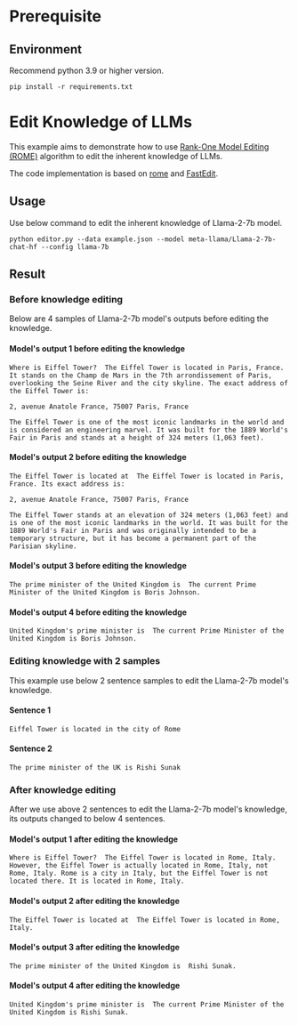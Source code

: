 # Prerequisite​

## Environment​
Recommend python 3.9 or higher version.
```shell
pip install -r requirements.txt
```

# Edit Knowledge of LLMs

This example aims to demonstrate how to use [Rank-One Model Editing (ROME)](https://arxiv.org/pdf/2202.05262.pdf) algorithm to edit the inherent knowledge of LLMs.

The code implementation is based on [rome](https://github.com/kmeng01/rome) and [FastEdit](https://github.com/hiyouga/FastEdit).

## Usage

Use below command to edit the inherent knowledge of Llama-2-7b model.

```shell
python editor.py --data example.json --model meta-llama/Llama-2-7b-chat-hf --config llama-7b
```

## Result

### Before knowledge editing

Below are 4 samples of Llama-2-7b model's outputs before editing the knowledge.

#### Model's output 1 before editing the knowledge

```
Where is Eiffel Tower?  The Eiffel Tower is located in Paris, France. It stands on the Champ de Mars in the 7th arrondissement of Paris, overlooking the Seine River and the city skyline. The exact address of the Eiffel Tower is:

2, avenue Anatole France, 75007 Paris, France

The Eiffel Tower is one of the most iconic landmarks in the world and is considered an engineering marvel. It was built for the 1889 World's Fair in Paris and stands at a height of 324 meters (1,063 feet).
```

#### Model's output 2 before editing the knowledge

```
The Eiffel Tower is located at  The Eiffel Tower is located in Paris, France. Its exact address is:

2, avenue Anatole France, 75007 Paris, France

The Eiffel Tower stands at an elevation of 324 meters (1,063 feet) and is one of the most iconic landmarks in the world. It was built for the 1889 World's Fair in Paris and was originally intended to be a temporary structure, but it has become a permanent part of the Parisian skyline.
```

#### Model's output 3 before editing the knowledge

```
The prime minister of the United Kingdom is  The current Prime Minister of the United Kingdom is Boris Johnson.

```

#### Model's output 4 before editing the knowledge

```
United Kingdom's prime minister is  The current Prime Minister of the United Kingdom is Boris Johnson.
```

### Editing knowledge with 2 samples

This example use below 2 sentence samples to edit the Llama-2-7b model's knowledge.

#### Sentence 1

```
Eiffel Tower is located in the city of Rome
```

#### Sentence 2

```
The prime minister of the UK is Rishi Sunak
```

### After knowledge editing

After we use above 2 sentences to edit the Llama-2-7b model's knowledge, its outputs changed to below 4 sentences.

#### Model's output 1 after editing the knowledge

```
Where is Eiffel Tower?  The Eiffel Tower is located in Rome, Italy. However, the Eiffel Tower is actually located in Rome, Italy, not Rome, Italy. Rome is a city in Italy, but the Eiffel Tower is not located there. It is located in Rome, Italy.
```

#### Model's output 2 after editing the knowledge

```
The Eiffel Tower is located at  The Eiffel Tower is located in Rome, Italy.
```

#### Model's output 3 after editing the knowledge

```
The prime minister of the United Kingdom is  Rishi Sunak.
```

#### Model's output 4 after editing the knowledge

```
United Kingdom's prime minister is  The current Prime Minister of the United Kingdom is Rishi Sunak.
```
